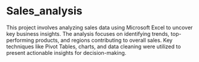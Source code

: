 # Sales_analysis
This project involves analyzing sales data using Microsoft Excel to uncover key business insights. The analysis focuses on identifying trends, top-performing products, and regions contributing to overall sales. Key techniques like Pivot Tables, charts, and data cleaning were utilized to present actionable insights for decision-making.

